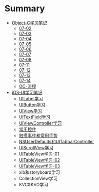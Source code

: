 # Summary

* [Object-C学习笔记](README.md)
    * [07-02](07-02.md)
    * [07-03](07-03.md)
    * [07-04](07-04.md)
    * [07-05](07-05.md)
    * [07-06](07-06.md)
    * [07-07](07-07.md)
    * [07-08](07-08.md)
    * [07-11](07-11.md)
    * [07-12](07-12.md)
    * [07-13](07-13.md)
    * [07-14](07-14.md)
    * [OC-流程](ocliuchengmd_md.md)
* [iOS-UI学习笔记](ios-uixue_xi_bi_ji.md)
    * [UILabel学习](UILabel.md)
    * [UIButton学习](UIButton.md)
    * [UIView学习](uiview.md)
    * [UITextField学习](uitextfield学习.md)
    * [UIViewController学习](viewcontroller学习.md)
    * [常用控件](常用控件.md)
    * [触摸事件和常用手势](触摸事件和常用手势.md)
    * [NSUserDefaults和UITabbarController](nsuserdefaults和uitabbarcontroller.md)
    * [UIScrollView学习](uiscrollview学习.md)
    * [UITableView学习-01](uitableview.md)
    * [UITableView学习-02](uitableview学习-02.md)
    * [UITableView学习-03](uitableview学习-03.md)
    * xib和storyboard学习
    * CollectionView学习
    * KVC&KVO学习

